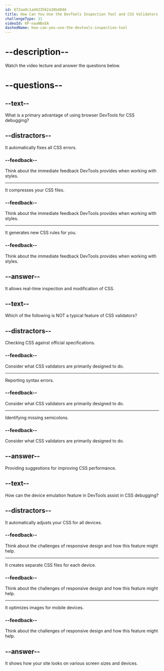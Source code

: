 ```yaml
---
id: 672aa8c1ad423562a38b484d
title: How Can You Use the DevTools Inspection Tool and CSS Validators to Debug Your CSS?
challengeType: 11
videoId: KP-naaNBxEA
dashedName: how-can-you-use-the-devtools-inspection-tool
---
```


# --description--

Watch the video lecture and answer the questions below.

# --questions--

## --text--

What is a primary advantage of using browser DevTools for CSS debugging?

## --distractors--

It automatically fixes all CSS errors.

### --feedback--

Think about the immediate feedback DevTools provides when working with styles.

---

It compresses your CSS files.

### --feedback--

Think about the immediate feedback DevTools provides when working with styles.

---

It generates new CSS rules for you.

### --feedback--

Think about the immediate feedback DevTools provides when working with styles.

## --answer--

It allows real-time inspection and modification of CSS.

## --text--

Which of the following is NOT a typical feature of CSS validators?

## --distractors--

Checking CSS against official specifications.

### --feedback--

Consider what CSS validators are primarily designed to do.

---

Reporting syntax errors.

### --feedback--

Consider what CSS validators are primarily designed to do.

---

Identifying missing semicolons.

### --feedback--

Consider what CSS validators are primarily designed to do.

## --answer--

Providing suggestions for improving CSS performance.

## --text--

How can the device emulation feature in DevTools assist in CSS debugging?

## --distractors--

It automatically adjusts your CSS for all devices.

### --feedback--

Think about the challenges of responsive design and how this feature might help.

---

It creates separate CSS files for each device.

### --feedback--

Think about the challenges of responsive design and how this feature might help.

---

It optimizes images for mobile devices.

### --feedback--

Think about the challenges of responsive design and how this feature might help.

## --answer--

It shows how your site looks on various screen sizes and devices.

